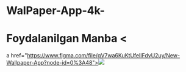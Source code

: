 # WalPaper-App-4k-
# Foydalanilgan Manba <
a href="https://www.figma.com/file/qV7wa6KuKtUfelIFdvU2uy/New-Wallpaper-App?node-id=0%3A48"><img src="https://hdwallpaperim.com/wp-content/uploads/2017/08/23/473289-digital_art-colorful-circle-blue-red.jpg"></a>
